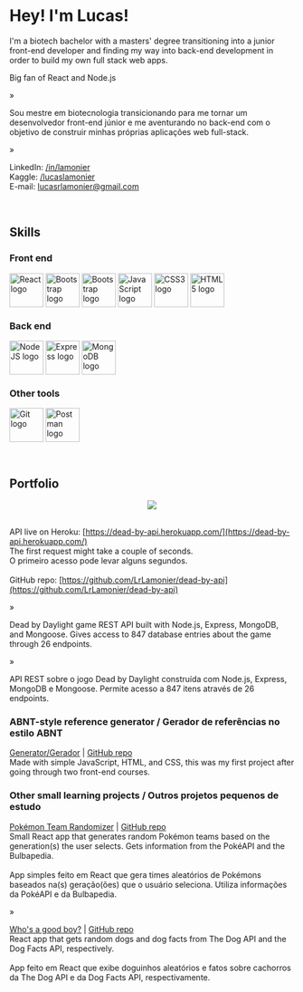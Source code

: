 # Hey! I'm Lucas!  
  

I'm a biotech bachelor with a masters' degree transitioning into a junior front-end developer and finding my way into back-end development in order to build my own full stack web apps.  
  

Big fan of React and Node.js  
  

»  
  

Sou mestre em biotecnologia transicionando para me tornar um desenvolvedor front-end júnior e me aventurando no back-end com o objetivo de construir minhas próprias aplicações web full-stack.  
  

»  
  

LinkedIn: [/in/lamonier](https://www.linkedin.com/in/lamonier/)<br>
Kaggle: [/lucaslamonier](https://www.kaggle.com/lucaslamonier)<br>
E-mail: [lucasrlamonier@gmail.com](mailto:lucasrlamonier@gmail.com)  
  

<br/>  


## Skills  

### Front end

<img src="https://cdn.worldvectorlogo.com/logos/react-2.svg" alt="React logo" align="center" height="60" width="60" /> <img src="https://cdn.worldvectorlogo.com/logos/bootstrap-5-1.svg" alt="Bootstrap logo" align="center" height="60" width="60" /> <img src="https://cdn.worldvectorlogo.com/logos/sass-1.svg" alt="Bootstrap logo" align="center" height="60" width="60" /> <img src="https://cdn.worldvectorlogo.com/logos/logo-javascript.svg" alt="JavaScript logo" align="center" height="60" width="60" /> <img src="https://cdn.worldvectorlogo.com/logos/css-3.svg" alt="CSS3 logo" align="center" height="60" width="60" /> <img src="https://cdn.worldvectorlogo.com/logos/html-1.svg" alt="HTML5 logo" align="center" height="60" width="60" />

### Back end

<img src="https://cdn.worldvectorlogo.com/logos/nodejs-icon.svg" alt="NodeJS logo" align="center" height="60" width="60" /> <img src="https://cdn.worldvectorlogo.com/logos/express-109.svg" alt="Express logo" align="center" height="60" width="60" /> <img src="https://cdn.worldvectorlogo.com/logos/mongodb-icon-1.svg" alt="MongoDB logo" align="center" height="60" width="60" />

### Other tools

<img src="https://cdn.worldvectorlogo.com/logos/git-icon.svg" alt="Git logo" align="center" height="60" width="60" /> <img src="https://cdn.worldvectorlogo.com/logos/postman.svg" alt="Postman logo" align="center" height="60" width="60" />

<br/>  


## Portfolio  
<div align="center">
<img src="https://i.imgur.com/ih3225s.png" align="center" height="" width="" />
</div>  
  

<br>API live on Heroku: [https://dead-by-api.herokuapp.com/](https://dead-by-api.herokuapp.com/)
<br>The first request might take a couple of seconds.<br>O primeiro acesso pode levar alguns segundos.
<br><br>GitHub repo: [https://github.com/LrLamonier/dead-by-api](https://github.com/LrLamonier/dead-by-api)
  
  

»  
  

Dead by Daylight game REST API built with Node.js, Express, MongoDB, and Mongoose. Gives access to 847 database entries about the game through 26 endpoints.  
  

»  
  

API REST sobre o jogo Dead by Daylight construída com Node.js, Express, MongoDB e Mongoose. Permite acesso a 847 itens através de 26 endpoints.  
  



### ABNT-style reference generator / Gerador de referências no estilo ABNT  
[Generator/Gerador](https://lrlamonier.github.io/abnt-references/) | [GitHub repo](https://github.com/LrLamonier/abnt-references)
<br>
Made with simple JavaScript, HTML, and CSS, this was my first project after going through two front-end courses.  
  



### Other small learning projects / Outros projetos pequenos de estudo  
[Pokémon Team Randomizer](https://lrlamonier.github.io/pokemon-team-randomizer/) | [GitHub repo](https://github.com/LrLamonier/pokemon-team-randomizer)
<br>
Small React app that generates random Pokémon  teams based on the generation(s) the user selects. Gets information from the PokéAPI and the Bulbapedia.<br><br>
App simples feito em React que gera times aleatórios de Pokémons baseados na(s) geração(ões) que o usuário seleciona. Utiliza informações da PokéAPI e da Bulbapedia.  
  

»  
  

[Who's a good boy?](https://lrlamonier.github.io/whos-a-good-boy/) | [GitHub repo](https://github.com/LrLamonier/whos-a-good-boy)<br>
React app that gets random dogs and dog facts from The Dog API and the Dog Facts API, respectively.<br><br>
App feito em React que exibe doguinhos aleatórios e fatos sobre cachorros da The Dog API e da Dog Facts API, respectivamente.  

<br />
